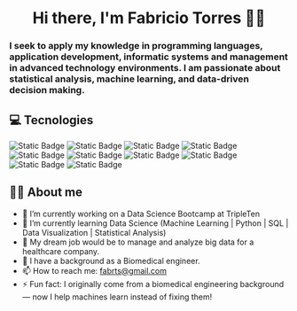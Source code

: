 <h1 align="center"> Hi there, I'm Fabricio Torres 👋🏀 </h1>

### I seek to apply my knowledge in programming languages, application development, informatic systems and management in advanced technology environments. I am passionate about statistical analysis, machine learning, and data-driven decision making.
<!-- **FabrTs/FabrTs** is a ✨ _special_ ✨ repository because its `README.md` (this file) appears on your GitHub profile.

Here are some ideas to get you started: -->
## 💻 Tecnologies
![Static Badge](https://img.shields.io/badge/Python(numpy%2C%20pandas%2C%20Scikit--learn)-2249cb?style=for-the-badge)
![Static Badge](https://img.shields.io/badge/machine%20learning-orange?style=for-the-badge)
![Static Badge](https://img.shields.io/badge/data%20science-f7db2f?style=for-the-badge)
![Static Badge](https://img.shields.io/badge/SQL-26761f?style=for-the-badge)
![Static Badge](https://img.shields.io/badge/javascript-912cc6?style=for-the-badge)
![Static Badge](https://img.shields.io/badge/java-db1c24?style=for-the-badge)
![Static Badge](https://img.shields.io/badge/POO-2249cb?style=for-the-badge)
![Static Badge](https://img.shields.io/badge/C++-orange?style=for-the-badge)
![Static Badge](https://img.shields.io/badge/Visual%20Basic-f7db2f?style=for-the-badge)
![Static Badge](https://img.shields.io/badge/Visual%20Studio%20Code-26761f?style=for-the-badge)


## 👨‍💻 About me

- 🔭 I’m currently working on a Data Science Bootcamp at TripleTen
- 🌱 I’m currently learning Data Science (Machine Learning | Python | SQL | Data Visualization | Statistical Analysis)
- 🤔 My dream job would be to manage and analyze big data for a healthcare company.
- 💬 I have a background as a Biomedical engineer.
- 📫 How to reach me: fabrts@gmail.com
- ⚡ Fun fact: I originally come from a biomedical engineering background — now I help machines learn instead of fixing them!
<!-- - 👯 I’m looking to collaborate on: Open-source data science projects, machine learning challenges, or any backend development projects where I can contribute with Python or Java. -->
